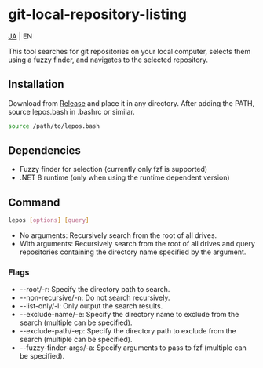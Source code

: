 # git-local-repository-listing

[JA](README.md) | EN

This tool searches for git repositories on your local computer, selects them using a fuzzy finder, and navigates to the selected repository.

## Installation

Download from [Release](https://github.com/Gs-itisitcat/git-local-repository-listing/releases) and place it in any directory. After adding the PATH, source lepos.bash in .bashrc or similar.

```bash
source /path/to/lepos.bash
```

## Dependencies

- Fuzzy finder for selection (currently only fzf is supported)
- .NET 8 runtime (only when using the runtime dependent version)

## Command

```bash
lepos [options] [query]
```

- No arguments: Recursively search from the root of all drives.
- With arguments: Recursively search from the root of all drives and query repositories containing the directory name specified by the argument.

### Flags

- --root/-r: Specify the directory path to search.
- --non-recursive/-n: Do not search recursively.
- --list-only/-l: Only output the search results.
- --exclude-name/-e: Specify the directory name to exclude from the search (multiple can be specified).
- --exclude-path/-ep: Specify the directory path to exclude from the search (multiple can be specified).
- --fuzzy-finder-args/-a: Specify arguments to pass to fzf (multiple can be specified).
